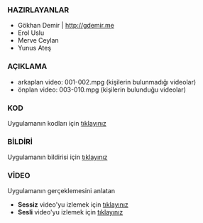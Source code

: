 ### HAZIRLAYANLAR

- Gökhan Demir | http://gdemir.me
- Erol Uslu
- Merve Ceylan
- Yunus Ateş

### AÇIKLAMA

- arkaplan video: 001-002.mpg (kişilerin bulunmadığı videolar)
- önplan video: 003-010.mpg (kişilerin bulunduğu videolar)

### KOD

Uygulamanın kodları için [tıklayınız](http://github.com/19bal/cv-code/tree/master/03-itme)

### BİLDİRİ

Uygulamanın bildirisi için [tıklayınız](http://github.com/19bal/cv-asset/blob/master/03-itme/report.pdf)

### VİDEO

Uygulamanın gerçeklemesini anlatan

- **Sessiz** video'yu izlemek için [tıklayınız](http://www.youtube.com/watch?v=spZRE8vLLt8)
- **Sesli** video'yu izlemek için [tıklayınız](http://youtu.be/mu_sFnyK5Ao)
